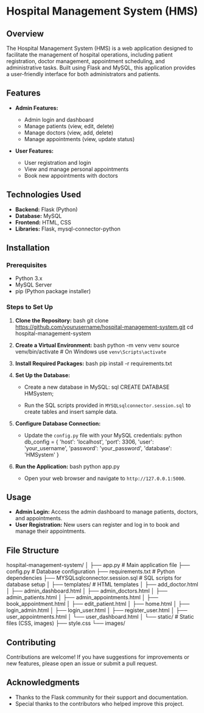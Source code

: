 # Hospital Management System (HMS)

## Overview

The Hospital Management System (HMS) is a web application designed to facilitate the management of hospital operations, including patient registration, doctor management, appointment scheduling, and administrative tasks. Built using Flask and MySQL, this application provides a user-friendly interface for both administrators and patients.

## Features

- **Admin Features:**
  - Admin login and dashboard
  - Manage patients (view, edit, delete)
  - Manage doctors (view, add, delete)
  - Manage appointments (view, update status)
  
- **User  Features:**
  - User registration and login
  - View and manage personal appointments
  - Book new appointments with doctors

## Technologies Used

- **Backend:** Flask (Python)
- **Database:** MySQL
- **Frontend:** HTML, CSS
- **Libraries:** Flask, mysql-connector-python

## Installation

### Prerequisites

- Python 3.x
- MySQL Server
- pip (Python package installer)

### Steps to Set Up

1. **Clone the Repository:**
   bash
   git clone https://github.com/yourusername/hospital-management-system.git
   cd hospital-management-system
   

2. **Create a Virtual Environment:**
   bash
   python -m venv venv
   source venv/bin/activate  # On Windows use `venv\Scripts\activate`
   

3. **Install Required Packages:**
   bash
   pip install -r requirements.txt
   

4. **Set Up the Database:**
   - Create a new database in MySQL:
     sql
     CREATE DATABASE HMSystem;
     
   - Run the SQL scripts provided in `MYSQLsqlconnector.session.sql` to create tables and insert sample data.

5. **Configure Database Connection:**
   - Update the `config.py` file with your MySQL credentials:
     python
     db_config = {
         'host': 'localhost',
         'port': 3306,
         'user': 'your_username',
         'password': 'your_password',
         'database': 'HMSystem'
     }
    

6. **Run the Application:**
   bash
   python app.py
   - Open your web browser and navigate to `http://127.0.0.1:5000`.

## Usage
- **Admin Login:** Access the admin dashboard to manage patients, doctors, and appointments.
- **User  Registration:** New users can register and log in to book and manage their appointments.

## File Structure
hospital-management-system/
│
├── app.py                     # Main application file
├── config.py                  # Database configuration
├── requirements.txt           # Python dependencies
├── MYSQLsqlconnector.session.sql # SQL scripts for database setup
│
├── templates/                 # HTML templates
│   ├── add_doctor.html
│   ├── admin_dashboard.html
│   ├── admin_doctors.html
│   ├── admin_patients.html
│   ├── admin_appointments.html
│   ├── book_appointment.html
│   ├── edit_patient.html
│   ├── home.html
│   ├── login_admin.html
│   ├── login_user.html
│   ├── register_user.html
│   ├── user_appointments.html
│   └── user_dashboard.html
│
└── static/                   # Static files (CSS, images)
    ├── style.css
    └── images/


## Contributing
Contributions are welcome! If you have suggestions for improvements or new features, please open an issue or submit a pull request.

## Acknowledgments
- Thanks to the Flask community for their support and documentation.
- Special thanks to the contributors who helped improve this project.
